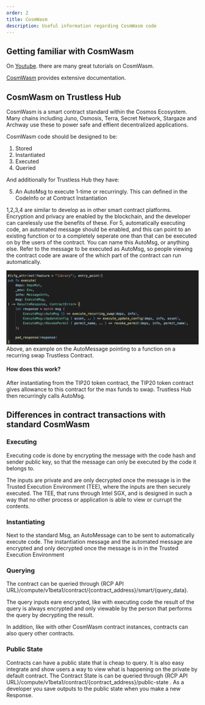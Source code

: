 ```yaml
---
order: 2
title: CosmWasm
description: Useful information regarding CosmWasm code
---
```


## Getting familiar with CosmWasm
On [Youtube](https://www.youtube.com/results?sp=mAEB&search_query=CosmWasm). there are many great tutorials on CosmWasm. 

[CosmWasm](https://docs.cosmwasm.com/docs/1.0/) provides extensive documentation.


## CosmWasm on Trustless Hub
CosmWasm is a smart contract standard within the Cosmos Ecosystem. Many chains including Juno, Osmosis, Terra, Secret Network, Stargaze and Archway use these to power safe and effient decentralized applications.  

CosmWasm code should be designed to be:
1) Stored
2) Instantiated 
3) Executed
4) Queried

And additionally for Trustless Hub they have:

5) An AutoMsg to execute 1-time or recurringly. This can defined in the CodeInfo or at Contract Instantiation

1,2,3,4 are similar to develop as in other smart contract platforms. Encryption and privacy are enabled by the blockchain, and the developer can carelessly use the benefits of these.
For 5, automatically executing code, an automated message should be enabled, and this can point to an existing function or to a completely seperate one than that can be executed on by the users of the contract.
You can name this AutoMsg, or anything else. Refer to the message to be executed as AutoMsg, so people viewing the contract code are aware of the which part of the contract can run automatically.


![Example auto_msg](./auto_msg_example.png)
Above, an example on the AutoMessage pointing to a function on a recurring swap Trustless Contract. 

#### How does this work?
After instantiating from the TIP20 token contract, the TIP20 token contract gives allowance to this contract for the max funds to swap. Trustless Hub then recurringly calls AutoMsg. 

## Differences in contract transactions with standard CosmWasm

### Executing 
Executing code is done by encrypting the message with the code hash and sender public key, so that the message can only be executed by the code it belongs to. 

The inputs are private and are only decrypted once the message is in the Trusted Execution Environment (TEE), where the inputs are then securely executed. The TEE, that runs through Intel SGX, and is designed in such a way that no other process or application is able to view or currupt the contents.

### Instantiating 
Next to the standard Msg, an AutoMessage can to be sent to automatically execute code. 
The instantiation message and the automated message are encrypted and only decrypted once the message is in in the Trusted Execution Environment 

### Querying 
The contract can be queried through {RCP API URL}/compute/v1beta1/contract/{contract_address}/smart/{query_data}. 

The query inputs eare encrypted, like with executing code
the result of the query is always encrypted and only viewable by the person that performs the query by decrypting the result.

In addition, like with other CosmWasm contract instances, contracts can also query other contracts.

### Public State
Contracts can have a public state that is cheap to query. It is also easy integrate and show users a way to view what is happening on the private by default contract. The Contract State is can be queried through {RCP API URL}/compute/v1beta1/contract/{contract_address}/public-state . 
As a developer you save outputs to the public state when you make a new Response.


